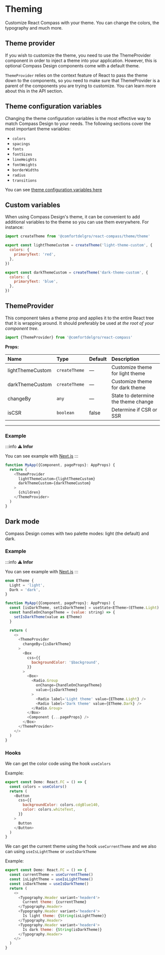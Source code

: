 # Theming

<p class="description">Customize React Compass with your theme. You can change the colors, the typography and much more.</p>

## Theme provider

If you wish to customize the theme, you need to use the ThemeProvider component in order to inject a theme into your application. However, this is optional Compass Design components come with a default theme.

`ThemeProvider` relies on the context feature of React to pass the theme down to the components, so you need to make sure that ThemeProvider is a parent of the components you are trying to customize. You can learn more about this in the API section.

## Theme configuration variables

Changing the theme configuration variables is the most effective way to match Compass Design to your needs. The following sections cover the most important theme variables:

- `colors`
- `spacings`
- `fonts`
- `fontSizes`
- `lineHeights`
- `fontWeights`
- `borderWidths`
- `radius`
- `transitions`

You can see [theme configuration variables here](https://github.com/comfortdelgro/compass-design/blob/main/packages/react-compass/src/theme/theme.ts)

## Custom variables

When using Compass Design's theme, it can be convenient to add additional variables to the theme so you can use them everywhere. For instance:

```js
import createTheme from '@comfortdelgro/react-compass/theme/theme'

export const lightThemeCustom = createTheme('light-theme-custom', {
  colors: {
    primaryText: 'red',
  },
})

export const darkThemeCustom = createTheme('dark-theme-custom', {
  colors: {
    primaryText: 'blue',
  },
})
```

## ThemeProvider

This component takes a theme prop and applies it to the entire React tree that it is wrapping around. It should preferably be used at _the root of your component tree_.

```js
import {ThemeProvider} from '@comfortdelgro/react-compass'
```

**Props:**

| Name             | Type          | Default | Description                         |
| :--------------- | :------------ | :------ | :---------------------------------- |
| lightThemeCustom | `createTheme` | —       | Customize theme for light theme     |
| darkThemeCustom  | `createTheme` | —       | Customize theme for dark theme      |
| changeBy         | `any`         | —       | State to determine the theme change |
| isCSR            | `boolean`     | false   | Determine if CSR or SSR             |

---

### Example

:::info
**⚠️ Infor**

You can see example with [Next.js](https://github.com/comfortdelgro/compass-design/tree/71a00c61fdc3b5dad6f76c9e82844c981a19ad04/examples/create-next-app)
:::

```js
function MyApp({Component, pageProps}: AppProps) {
  return (
    <ThemeProvider
      lightThemeCustom={lightThemeCustom}
      darkThemeCustom={darkThemeCustom}
    >
      {children}
    </ThemeProvider>
  )
}
```

## Dark mode

Compass Design comes with two palette modes: light (the default) and dark.

### Example

:::info
**⚠️ Infor**

You can see example with [Next.js](https://github.com/comfortdelgro/compass-design/tree/71a00c61fdc3b5dad6f76c9e82844c981a19ad04/examples/create-next-app)
:::

```js
enum ETheme {
  Light = 'light',
  Dark = 'dark',
}

function MyApp({Component, pageProps}: AppProps) {
  const [isDarkTheme, setIsDarkTheme] = useState<ETheme>(ETheme.Light)
  const handleOnChangeTheme = (value: string) => {
    setIsDarkTheme(value as ETheme)
  }

  return (
    <>
      <ThemeProvider
        changeBy={isDarkTheme}
      >
        <Box
          css={{
            backgroundColor: '$background',
          }}
        >
          <Box>
            <Radio.Group
              onChange={handleOnChangeTheme}
              value={isDarkTheme}
            >
              <Radio label='Light theme' value={ETheme.Light} />
              <Radio label='Dark theme' value={ETheme.Dark} />
            </Radio.Group>
          </Box>
          <Component {...pageProps} />
        </Box>
      </ThemeProvider>
    </>
  )
}
```

### Hooks

We can get the color code using the hook `useColors`

Example:

```js
export const Demo: React.FC = () => {
  const colors = useColors()
  return (
    <Button
      css={{
        backgroundColor: colors.cdgBlue140,
        color: colors.whiteText,
      }}
    >
      Button
    </Button>
  )
}
```

We can get the current theme using the hook `useCurrentTheme` and we also can using `useIsLightTheme` or `useIsDarkTheme`

Example:

```js
export const Demo: React.FC = () => {
  const currentTheme = useCurrentTheme()
  const isLightTheme = useIsLightTheme()
  const isDarkTheme = useIsDarkTheme()
  return (
    <>
      <Typography.Header variant='header4'>
        Current theme: {currentTheme}
      </Typography.Header>
      <Typography.Header variant='header4'>
        Is light theme: {String(isLightTheme)}
      </Typography.Header>
      <Typography.Header variant='header4'>
        Is dark theme: {String(isDarkTheme)}
      </Typography.Header>
    </>
  )
}
```

<!-- For static  -->

<!-- ## Theme provider

If you wish to customize the theme, you need to use the ThemeProvider component in order to inject a theme into your application. However, this is optional Compass Design components come with a default theme.

`ThemeProvider` relies on the context feature of React to pass the theme down to the components, so you need to make sure that ThemeProvider is a parent of the components you are trying to customize. You can learn more about this in the API section.

## Theme configuration variables

Changing the theme configuration variables is the most effective way to match Compass Design to your needs. The following sections cover the most important theme variables:

- `colors`
- `spacings`
- `fonts`
- `fontSizes`
- `lineHeights`
- `fontWeights`
- `borderWidths`
- `radius`
- `transitions`

## Custom variables

You can customize variables by overriding them in the global css file, below is an example:

```css
:root {
  --cdg-color-danger: yellow;
}

[data-cdg-theme='dark'] {
  --cdg-color-danger: green;
}
```

## ThemeProvider

This component takes a theme prop and applies it to the entire React tree that it is wrapping around. It should preferably be used at _the root of your component tree_.

```js
import {ThemeProvider} from '@comfortdelgro/react-compass-old'
```

**Props:**

| Name     | Type      | Default | Description                         |
| :------- | :-------- | :------ | :---------------------------------- |
| changeBy | `any`     | —       | State to determine the theme change |
| isCSR    | `boolean` | false   | Determine if CSR or SSR             |

---

## Dark mode

Compass Design comes with two palette modes: light (the default) and dark.

### Example

```js
enum ETheme {
  Light = 'light',
  Dark = 'dark',
}

function MyApp({Component, pageProps}: AppProps) {
  const [isDarkTheme, setIsDarkTheme] = useState<ETheme>(ETheme.Light)
  const handleOnChangeTheme = (value: string) => {
    setIsDarkTheme(value as ETheme)
  }

  return (
    <>
      <ThemeProvider
        changeBy={isDarkTheme}
      >
        <Box>
          <Box>
            <Radio.Group
              onChange={handleOnChangeTheme}
              value={isDarkTheme}
            >
              <Radio label='Light theme' value={ETheme.Light} />
              <Radio label='Dark theme' value={ETheme.Dark} />
            </Radio.Group>
          </Box>
          <Component {...pageProps} />
        </Box>
      </ThemeProvider>
    </>
  )
}
```

### Hooks

We can get the color code using the hook `useColors`

Example:

```js
export const Demo: React.FC = () => {
  const colors = useColors()
  return (
    <Button
      css={{
        backgroundColor: colors.cdgBlue140,
        color: colors.whiteText,
      }}
    >
      Button
    </Button>
  )
}
```

We can get the current theme using the hook `useCurrentTheme` and we also can using `useIsLightTheme` or `useIsDarkTheme`

Example:

```js
export const Demo: React.FC = () => {
  const currentTheme = useCurrentTheme()
  const isLightTheme = useIsLightTheme()
  const isDarkTheme = useIsDarkTheme()
  return (
    <>
      <Typography.Header variant='header4'>
        Current theme: {currentTheme}
      </Typography.Header>
      <Typography.Header variant='header4'>
        Is light theme: {String(isLightTheme)}
      </Typography.Header>
      <Typography.Header variant='header4'>
        Is dark theme: {String(isDarkTheme)}
      </Typography.Header>
    </>
  )
}
``` -->
